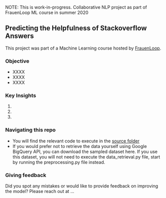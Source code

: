 NOTE: This is work-in-progress. Collaborative NLP project as part of FrauenLoop ML course in summer 2020

## Predicting the Helpfulness of Stackoverflow Answers

This project was part of a Machine Learning course hosted by [FrauenLoop](https://www.frauenloop.org/).


### Objective

- XXXX
- XXXX
- XXXX

### Key Insights

1. 
2. 
3. 

### Navigating this repo

- You will find the relevant code to execute in the [source folder](src/)
- If you would prefer not to retrieve the data yourself using Google BigQuery API, you can download the sampled dataset here. If you use this dataset, you will not need to execute the data_retrieval.py file, start by running the preprocessing.py file instead.

### Giving feedback

Did you spot any mistakes or would like to provide feedback on improving the model? 
Please reach out at ...
